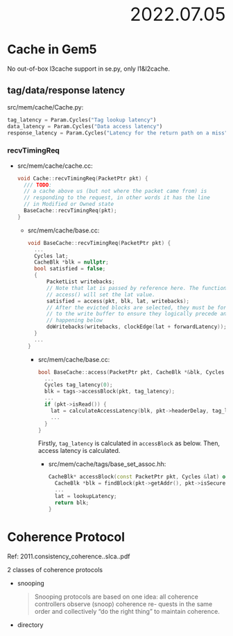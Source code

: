 <div style="text-align:right; font-size:3em;">2022.07.05</div>

# Cache in Gem5

No out-of-box l3cache support in se.py, only l1&l2cache.

## tag/data/response latency

src/mem/cache/Cache.py:

```python
tag_latency = Param.Cycles("Tag lookup latency")
data_latency = Param.Cycles("Data access latency")
response_latency = Param.Cycles("Latency for the return path on a miss");
```

### recvTimingReq

* src/mem/cache/cache.cc:

  ```cpp
  void Cache::recvTimingReq(PacketPtr pkt) {
    /// TODO:
    // a cache above us (but not where the packet came from) is
    // responding to the request, in other words it has the line
    // in Modified or Owned state
    BaseCache::recvTimingReq(pkt);
  }
  ```

  * src/mem/cache/base.cc:

    ```cpp
    void BaseCache::recvTimingReq(PacketPtr pkt) {
      ...
      Cycles lat;
      CacheBlk *blk = nullptr;
      bool satisfied = false;
      {
          PacketList writebacks;
          // Note that lat is passed by reference here. The function
          // access() will set the lat value.
          satisfied = access(pkt, blk, lat, writebacks);
          // After the evicted blocks are selected, they must be forwarded
          // to the write buffer to ensure they logically precede anything
          // happening below
          doWritebacks(writebacks, clockEdge(lat + forwardLatency));
      }
      ...
    }
    ```

    * src/mem/cache/base.cc:

      ```cpp
      bool BaseCache::access(PacketPtr pkt, CacheBlk *&blk, Cycles &lat, PacketList &writebacks) {
        ...
        Cycles tag_latency(0);
        blk = tags->accessBlock(pkt, tag_latency);
        ...
        if (pkt->isRead()) {
          lat = calculateAccessLatency(blk, pkt->headerDelay, tag_latency);
          ...
        }
      }
      ```

      Firstly, `tag_latency` is calculated in `accessBlock` as below.
      Then, access latency is calculated.

      * src/mem/cache/tags/base_set_assoc.hh:

        ```cpp
        CacheBlk* accessBlock(const PacketPtr pkt, Cycles &lat) override {
          CacheBlk *blk = findBlock(pkt->getAddr(), pkt->isSecure());
          ...
          lat = lookupLatency;
          return blk;
        }
        ```

# Coherence Protocol

Ref:
2011.consistency_coherence..slca..pdf

2 classes of coherence protocols

* snooping

  > Snooping protocols are based on one idea: all coherence controllers observe (snoop) coherence re-
  > quests in the same order and collectively “do the right thing” to maintain coherence.

* directory
